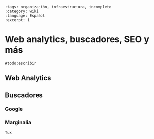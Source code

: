 ```{post} 2023-08-01
:tags: organización, infraestructura, incompleto
:category: wiki
:language: Español
:excerpt: 1
```

# Web analytics, buscadores, SEO y más

`#todo:escribir`

## Web Analytics 

## Buscadores

### Google

### Marginalia

```{figure} template.md-data/tux.png
Tux
```

